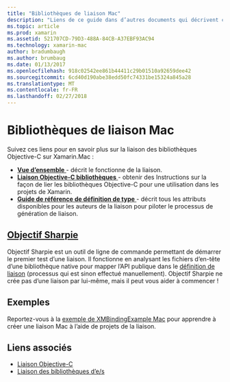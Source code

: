 ```yaml
---
title: "Bibliothèques de liaison Mac"
description: "Liens de ce guide dans d’autres documents qui décrivent comment créer des liaisons pour Objective-C librariesl"
ms.topic: article
ms.prod: xamarin
ms.assetid: 521707CD-79D3-488A-84CB-A37EBF93AC94
ms.technology: xamarin-mac
author: bradumbaugh
ms.author: brumbaug
ms.date: 01/13/2017
ms.openlocfilehash: 918c02542ee861b44411c29b01510a92659dee42
ms.sourcegitcommit: 6cd40d190abe38edd50fc74331be15324a845a28
ms.translationtype: MT
ms.contentlocale: fr-FR
ms.lasthandoff: 02/27/2018
---
```

# <a name="binding-mac-libraries"></a>Bibliothèques de liaison Mac


Suivez ces liens pour en savoir plus sur la liaison des bibliothèques Objective-C sur Xamarin.Mac :

- [**Vue d’ensemble** ](~/cross-platform/macios/binding/overview.md) -
  décrit le fonctionne de la liaison.
- [**Liaison Objective-C bibliothèques** ](~/cross-platform/macios/binding/objective-c-libraries.md) -
  obtenir des Instructions sur la façon de lier les bibliothèques Objective-C pour une utilisation dans les projets de Xamarin.
- [**Guide de référence de définition de type** ](~/cross-platform/macios/binding/binding-types-reference.md) -
  décrit tous les attributs disponibles pour les auteurs de la liaison pour piloter le processus de génération de liaison.


<a name="objective-sharpiecross-platformmaciosbindingobjective-sharpieindexmd"></a>[Objectif Sharpie](~/cross-platform/macios/binding/objective-sharpie/index.md)
-------------------

Objectif Sharpie est un outil de ligne de commande permettant de démarrer le premier test d’une liaison.
Il fonctionne en analysant les fichiers d’en-tête d’une bibliothèque native pour mapper l’API publique dans le [définition de liaison](~/cross-platform/macios/binding/binding-types-reference.md) (processus qui est sinon effectué manuellement). Objectif Sharpie ne crée pas d’une liaison par lui-même, mais il peut vous aider à commencer !

<a name="examples"></a>Exemples
--------

Reportez-vous à la [exemple de XMBindingExample Mac](https://github.com/xamarin/mac-samples/tree/master/XMBindingExample) pour apprendre à créer une liaison Mac à l’aide de projets de la liaison.


## <a name="related-links"></a>Liens associés

- [Liaison Objective-C](~/cross-platform/macios/binding/index.md)
- [Liaison des bibliothèques d’e/s](~/ios/platform/binding-objective-c/index.md)
